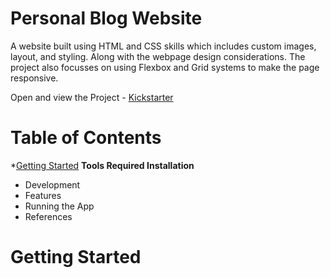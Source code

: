 # Personal Blog Website
A website built using HTML and CSS skills which includes custom images, layout, and styling. Along with the webpage design considerations. The project also focusses on using Flexbox and Grid systems to make the page responsive.

Open and view the Project - [Kickstarter](https://bit.ly/ShreyaBlog)

# Table of Contents
*[Getting Started](#Getting-Started)
**Tools Required
  Installation**
* Development
* Features
* Running the App
* References

# Getting Started
